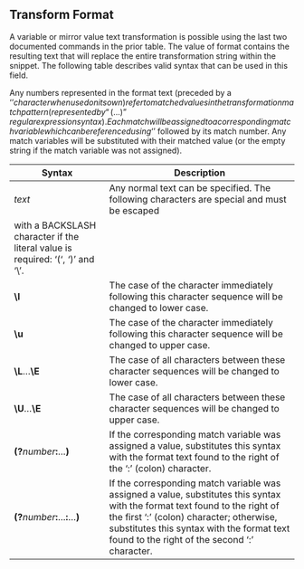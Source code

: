 ## Transform Format

A variable or mirror value text transformation is possible using the last two documented commands in
the prior table. The value of format contains the resulting text that will replace the entire transformation
string within the snippet. The following table describes valid syntax that can be used in this field.

Any numbers represented in the format text (preceded by a ‘$’ character when used on its own) refer
to matched values in the transformation match pattern (represented by “(…)” regular expression syntax).
Each match will be assigned to a corresponding match variable which can be referenced using ‘$’ followed
by its match number. Any match variables will be substituted with their matched value (or the empty
string if the match variable was not assigned).

| Syntax | Description |
| - | - |
| _text_ | Any normal text can be specified. The following characters are special and must be escaped
with a BACKSLASH character if the literal value is required: ‘(‘, ‘)’ and ‘\’. |
| **\l** | The case of the character immediately following this character sequence will be changed to lower case. |
| **\u** | The case of the character immediately following this character sequence will be changed to upper case. |
| **\L**…**\E** | The case of all characters between these character sequences will be changed to lower case. |
| **\U**…**\E** | The case of all characters between these character sequences will be changed to upper case. |
| **(?**_number_**:**…**)** | If the corresponding match variable was assigned a value, substitutes this syntax with the format text found to the right of the ‘:’ (colon) character. |
| **(?**_number_**:**…**:**…**)** | If the corresponding match variable was assigned a value, substitutes this syntax with the format text found to the right of the first ‘:’ (colon) character; otherwise, substitutes this syntax with the format text found to the right of the second ‘:’ character.
